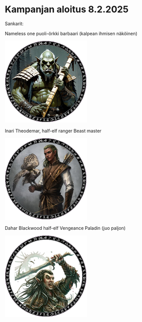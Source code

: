# Kampanjan aloitus 8.2.2025

Sankarit:

Nameless one puoli-örkki barbaari (kalpean ihmisen näköinen)

![Nameless One](/muistiinpanot-sivusto/images/namelessone_token.png)

Inari Theodemar, half-elf ranger Beast master

![Inari Theodemar](/muistiinpanot-sivusto/images/inari_token.png)

Dahar Blackwood half-elf Vengeance Paladin (juo paljon)

![Dahar Blackwood](/muistiinpanot-sivusto/images/dahar_token.png)